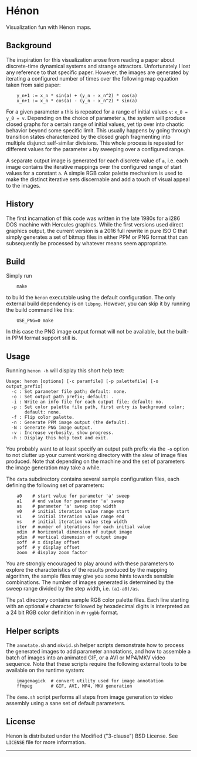 # Hénon

Visualization fun with Hénon maps.

## Background

The inspiration for this visualization arose from reading a paper about
discrete-time dynamical systems and strange attractors. Unfortunately
I lost any reference to that specific paper. However, the images are
generated by iterating a configured number of times over the following
map equation taken from said paper:

        y_n+1 := x_n * sin(a) + (y_n - x_n^2) * cos(a)
        x_n+1 := x_n * cos(a) - (y_n - x_n^2) * sin(a)

For a given parameter `a` this is repeated for a range of initial values
`v`: `x_0 = y_0 = v`. Depending on the choice of parameter `a`, the
system will produce closed graphs for a certain range of initial values,
yet tip over into chaotic behavior beyond some specific limit. This
usually happens by going through transition states characterized by the
closed graph fragmenting into multiple disjunct self-similar divisions.
This whole process is repeated for different values for the parameter
`a` by sweeping over a configured range.

A separate output image is generated for each discrete value of `a`, i.e.
each image contains the iterative mappings over the configured range of
start values for a constant `a`. A simple RGB color palette mechanism is
used to make the distinct iterative sets discernable and add a touch of
visual appeal to the images.

## History

The first incarnation of this code was written in the late 1980s for a
i286 DOS machine with Hercules graphics. While the first versions used
direct graphics output, the current version is a 2016 full rewrite in
pure ISO C that simply generates a set of bitmap files in either PPM or
PNG format that can subsequently be processed by whatever means seem
appropriate.

## Build

Simply run

        make

to build the `henon` executable using the default configuration. The
only external build dependency is on `libpng`. However, you can skip it
by running the build command like this:

        USE_PNG=0 make

In this case the PNG image output format will not be available, but
the built-in PPM format support still is.

## Usage

Running `henon -h` will display this short help text:

    Usage: henon [options] [-c paramfile] [-p palettefile] [-o output_prefix]
      -c : Set parameter file path; default: none.
      -o : Set output path prefix; default: .
      -i : Write an info file for each output file; default: no.
      -p : Set color palette file path, first entry is background color;
           default: none.
      -f : Flip color palette.
      -n : Generate PPM image output (the default).
      -N : Generate PNG image output.
      -v : Increase verbosity, show progress.
      -h : Display this help text and exit.

You probably want to at least specify an output path prefix via the `-o`
option to not clutter up your current working directory with the slew of
image files produced. Note that depending on the machine and the set
of parameters the image generation may take a while.

The `data` subdirectory contains several sample configuration files,
each defining the following set of parameters:

        a0    # start value for parameter 'a' sweep
        a1    # end value for parameter 'a' sweep
        as    # parameter 'a' sweep step width
        v0    # initial iteration value range start
        v1    # initial iteration value range end
        vs    # initial iteration value step width
        iter  # number of iterations for each initial value
        xdim  # horizontal dimension of output image
        ydim  # vertical dimension of output image
        xoff  # x display offset
        yoff  # y display offset
        zoom  # display zoom factor

You are strongly encouraged to play around with these parameters to
explore the characteristics of the results produced by the mapping
algorithm, the sample files may give you some hints towards sensible
combinations. The number of images generated is determined by the sweep
range divided by the step width, i.e. `(a1-a0)/as`.

The `pal` directory contains sample RGB color palette files. Each line
starting with an optional `#` character followed by hexadecimal digits
is interpreted as a 24 bit RGB color definition in `#rrggbb` format.

## Helper scripts

The `annotate.sh` and `mkvid.sh` helper scripts demonstrate how to
process the generated images to add parameter annotations, and how to
assemble a batch of images into an animated GIF, or a AVI or MP4/MKV
video sequence. Note that these scripts require the following external
tools to be available on the runtime system:

        imagemagick  # convert utility used for image annotation
        ffmpeg       # GIF, AVI, MP4, MKV generation

The `demo.sh` script performs all steps from image generation to video
assembly using a sane set of default parameters.

## License

Henon is distributed under the Modified ("3-clause") BSD License. See
`LICENSE` file for more information.

----------------------------------------------------------------------
